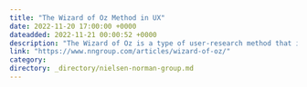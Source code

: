 ```yaml
---
title: "The Wizard of Oz Method in UX"
date: 2022-11-20 17:00:00 +0000
dateadded: 2022-11-21 00:00:52 +0000
description: "The Wizard of Oz is a type of user-research method that involves interaction with a mock interface controlled by a human. It is used to test costly concepts inexpensively and to narrow down the problem space."
link: "https://www.nngroup.com/articles/wizard-of-oz/"
category:
directory: _directory/nielsen-norman-group.md
---
```

